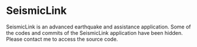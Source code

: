 # SeismicLink

SeismicLink is an advanced earthquake and assistance application.
Some of the codes and commits of the SeismicLink application have been hidden. Please contact me to access the source code.
